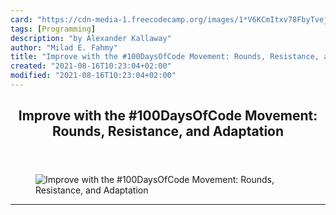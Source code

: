 ```yaml
---
card: "https://cdn-media-1.freecodecamp.org/images/1*V6KCmItxv78FbyTvejIJ7Q.jpeg"
tags: [Programming]
description: "by Alexander Kallaway"
author: "Milad E. Fahmy"
title: "Improve with the #100DaysOfCode Movement: Rounds, Resistance, and Adaptation"
created: "2021-08-16T10:23:04+02:00"
modified: "2021-08-16T10:23:04+02:00"
---
```

<div class="site-wrapper">
<main id="site-main" class="site-main outer">
<div class="inner">
<article class="post-full post tag-programming tag-learning tag-self-improvement tag-web-development tag-motivation ">
<header class="post-full-header">
<h1 class="post-full-title">Improve with the #100DaysOfCode Movement: Rounds, Resistance, and Adaptation</h1>
</header>
<figure class="post-full-image">
<picture>
<source media="(max-width: 700px)" sizes="1px" srcset="data:image/gif;base64,R0lGODlhAQABAIAAAAAAAP///yH5BAEAAAAALAAAAAABAAEAAAIBRAA7 1w">
<source media="(min-width: 701px)" sizes="(max-width: 800px) 400px,
(max-width: 1170px) 700px,
1400px" srcset="https://cdn-media-1.freecodecamp.org/images/1*V6KCmItxv78FbyTvejIJ7Q.jpeg 300w,
https://cdn-media-1.freecodecamp.org/images/1*V6KCmItxv78FbyTvejIJ7Q.jpeg 600w,
https://cdn-media-1.freecodecamp.org/images/1*V6KCmItxv78FbyTvejIJ7Q.jpeg 1000w,
https://cdn-media-1.freecodecamp.org/images/1*V6KCmItxv78FbyTvejIJ7Q.jpeg 2000w">
<img onerror="this.style.display='none'" src="https://cdn-media-1.freecodecamp.org/images/1*V6KCmItxv78FbyTvejIJ7Q.jpeg" alt="Improve with the #100DaysOfCode Movement: Rounds, Resistance, and Adaptation">
</picture>
</figure>
<section class="post-full-content">
<div class="post-content medium-migrated-article">
</div>
<hr>
</section>
</article>
</div>
</main>
</div>
<!-- Google Tag Manager (noscript) -->
<!-- End Google Tag Manager (noscript) -->
